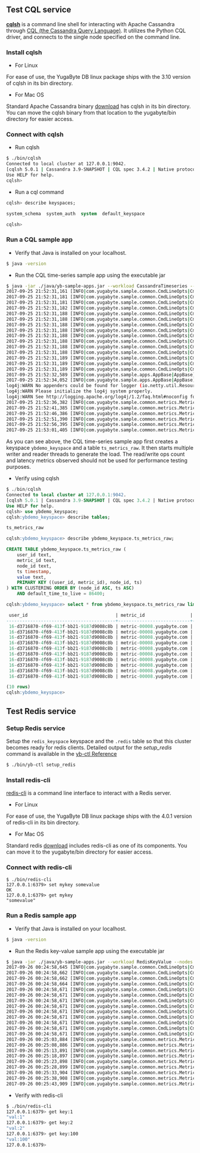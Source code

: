 ## Test CQL service

[**cqlsh**](http://cassandra.apache.org/doc/latest/tools/cqlsh.html) is a command line shell for interacting with Apache Cassandra through [CQL (the Cassandra Query Language)](http://cassandra.apache.org/doc/latest/cql/index.html). It utilizes the Python CQL driver, and connects to the single node specified on the command line.

### Install cqlsh

- For Linux

For ease of use, the YugaByte DB linux package ships with the 3.10 version of cqlsh in its bin directory.

- For Mac OS

Standard Apache Cassandra binary [download](http://cassandra.apache.org/doc/latest/getting_started/installing.html) has cqlsh in its bin directory. You can move the cqlsh binary from that location to the yugabyte/bin directory for easier access.

### Connect with cqlsh

- Run cqlsh

```sh
$ ./bin/cqlsh
Connected to local cluster at 127.0.0.1:9042.
[cqlsh 5.0.1 | Cassandra 3.9-SNAPSHOT | CQL spec 3.4.2 | Native protocol v4]
Use HELP for help.
cqlsh> 
```

- Run a cql command

```sql
cqlsh> describe keyspaces;

system_schema  system_auth  system  default_keyspace

cqlsh> 
```

### Run a CQL sample app

- Verify that Java is installed on your localhost.

```sh
$ java -version
```

- Run the CQL time-series sample app using the executable jar

```sh
$ java -jar ./java/yb-sample-apps.jar --workload CassandraTimeseries --nodes 127.0.0.1:9042,127.0.0.2:9042,127.0.0.3:9042
2017-09-25 21:52:31,161 [INFO|com.yugabyte.sample.common.CmdLineOpts|CmdLineOpts] Using a randomly generated UUID : 8718b716-6ddd-4d2a-9552-adae9564b75c
2017-09-25 21:52:31,181 [INFO|com.yugabyte.sample.common.CmdLineOpts|CmdLineOpts] App: CassandraTimeseries
2017-09-25 21:52:31,181 [INFO|com.yugabyte.sample.common.CmdLineOpts|CmdLineOpts] Adding node: 127.0.0.1:9042
2017-09-25 21:52:31,182 [INFO|com.yugabyte.sample.common.CmdLineOpts|CmdLineOpts] Adding node: 127.0.0.2:9042
2017-09-25 21:52:31,188 [INFO|com.yugabyte.sample.common.CmdLineOpts|CmdLineOpts] Adding node: 127.0.0.3:9042
2017-09-25 21:52:31,188 [INFO|com.yugabyte.sample.common.CmdLineOpts|CmdLineOpts] Num reader threads: 1, num writer threads: 16
2017-09-25 21:52:31,188 [INFO|com.yugabyte.sample.common.CmdLineOpts|CmdLineOpts] Num unique keys to insert: 0
2017-09-25 21:52:31,188 [INFO|com.yugabyte.sample.common.CmdLineOpts|CmdLineOpts] Num keys to update: -1
2017-09-25 21:52:31,188 [INFO|com.yugabyte.sample.common.CmdLineOpts|CmdLineOpts] Num keys to read: -1
2017-09-25 21:52:31,188 [INFO|com.yugabyte.sample.common.CmdLineOpts|CmdLineOpts] Value size: 100
2017-09-25 21:52:31,188 [INFO|com.yugabyte.sample.common.CmdLineOpts|CmdLineOpts] Restrict values to ASCII strings: false
2017-09-25 21:52:31,188 [INFO|com.yugabyte.sample.common.CmdLineOpts|CmdLineOpts] Perform sanity check at end of app run: false
2017-09-25 21:52:31,189 [INFO|com.yugabyte.sample.common.CmdLineOpts|CmdLineOpts] Table TTL (secs): 86400
2017-09-25 21:52:31,189 [INFO|com.yugabyte.sample.common.CmdLineOpts|CmdLineOpts] Local reads: false
2017-09-25 21:52:31,189 [INFO|com.yugabyte.sample.common.CmdLineOpts|CmdLineOpts] Read only load: false
2017-09-25 21:52:32,589 [INFO|com.yugabyte.sample.apps.AppBase|AppBase] Dropped Cassandra table ts_metrics_raw using query: [DROP TABLE IF EXISTS ts_metrics_raw;]
2017-09-25 21:52:34,052 [INFO|com.yugabyte.sample.apps.AppBase|AppBase] Created a Cassandra table using query: [CREATE TABLE IF NOT EXISTS ts_metrics_raw (  user_id varchar, metric_id varchar, node_id varchar, ts timestamp, value varchar, primary key ((user_id, metric_id), node_id, ts)) WITH default_time_to_live = 86400;]
log4j:WARN No appenders could be found for logger (io.netty.util.ResourceLeakDetector).
log4j:WARN Please initialize the log4j system properly.
log4j:WARN See http://logging.apache.org/log4j/1.2/faq.html#noconfig for more info.
2017-09-25 21:52:36,382 [INFO|com.yugabyte.sample.common.metrics.MetricsTracker|MetricsTracker] Read: 0.00 ops/sec (0.00 ms/op), 0 total ops  |  Write: 291.74 ops/sec (111.89 ms/op), 1467 total ops  |  Uptime: 5193 ms | Verification: ON | 
2017-09-25 21:52:41,385 [INFO|com.yugabyte.sample.common.metrics.MetricsTracker|MetricsTracker] Read: 13.57 ops/sec (97.72 ms/op), 68 total ops  |  Write: 1332.13 ops/sec (85.45 ms/op), 8131 total ops  |  Uptime: 10196 ms | Verification: ON | 
2017-09-25 21:52:46,386 [INFO|com.yugabyte.sample.common.metrics.MetricsTracker|MetricsTracker] Read: 31.39 ops/sec (31.83 ms/op), 225 total ops  |  Write: 1825.45 ops/sec (58.61 ms/op), 17260 total ops  |  Uptime: 15197 ms | Verification: ON | 
2017-09-25 21:52:51,390 [INFO|com.yugabyte.sample.common.metrics.MetricsTracker|MetricsTracker] Read: 43.97 ops/sec (22.80 ms/op), 445 total ops  |  Write: 1845.58 ops/sec (61.03 ms/op), 26495 total ops  |  Uptime: 20201 ms | Verification: ON | 
2017-09-25 21:52:56,395 [INFO|com.yugabyte.sample.common.metrics.MetricsTracker|MetricsTracker] Read: 69.53 ops/sec (14.39 ms/op), 793 total ops  |  Write: 1983.04 ops/sec (56.99 ms/op), 36420 total ops  |  Uptime: 25206 ms | Verification: ON | 
2017-09-25 21:53:01,405 [INFO|com.yugabyte.sample.common.metrics.MetricsTracker|MetricsTracker] Read: 62.96 ops/sec (15.86 ms/op), 1108 total ops  |  Write: 1947.12 ops/sec (57.78 ms/op), 46176 total ops  |  Uptime: 30216 ms | Verification: ON | 
```

As you can see above, the CQL time-series sample app first creates a keyspace `ybdemo_keyspace` and a table `ts_metrics_raw`. It then starts multiple writer and reader threads to generate the load. The read/write ops count and latency metrics observed should not be used for performance testing purposes.

- Verify using cqlsh

```sql
$ ./bin/cqlsh
Connected to local cluster at 127.0.0.1:9042.
[cqlsh 5.0.1 | Cassandra 3.9-SNAPSHOT | CQL spec 3.4.2 | Native protocol v4]
Use HELP for help.
cqlsh> use ybdemo_keyspace;
cqlsh:ybdemo_keyspace> describe tables;

ts_metrics_raw

cqlsh:ybdemo_keyspace> describe ybdemo_keyspace.ts_metrics_raw;

CREATE TABLE ybdemo_keyspace.ts_metrics_raw (
    user_id text,
    metric_id text,
    node_id text,
    ts timestamp,
    value text,
    PRIMARY KEY ((user_id, metric_id), node_id, ts)
) WITH CLUSTERING ORDER BY (node_id ASC, ts ASC)
    AND default_time_to_live = 86400;

cqlsh:ybdemo_keyspace> select * from ybdemo_keyspace.ts_metrics_raw limit 10;

 user_id                                 | metric_id                 | node_id    | ts                              | value
-----------------------------------------+---------------------------+------------+---------------------------------+--------------------------
 16-d3716870-4f69-413f-bb21-9187d9008c8b | metric-00008.yugabyte.com | node-00000 | 2017-10-16 22:27:38.000000+0000 | 1508192858000[B@486a3f81
 16-d3716870-4f69-413f-bb21-9187d9008c8b | metric-00008.yugabyte.com | node-00000 | 2017-10-16 22:27:39.000000+0000 |  1508192859000[B@ce264eb
 16-d3716870-4f69-413f-bb21-9187d9008c8b | metric-00008.yugabyte.com | node-00000 | 2017-10-16 22:27:40.000000+0000 | 1508192860000[B@13037655
 16-d3716870-4f69-413f-bb21-9187d9008c8b | metric-00008.yugabyte.com | node-00000 | 2017-10-16 22:27:41.000000+0000 | 1508192861000[B@53078d21
 16-d3716870-4f69-413f-bb21-9187d9008c8b | metric-00008.yugabyte.com | node-00000 | 2017-10-16 22:27:42.000000+0000 | 1508192862000[B@2361e598
 16-d3716870-4f69-413f-bb21-9187d9008c8b | metric-00008.yugabyte.com | node-00000 | 2017-10-16 22:27:43.000000+0000 | 1508192863000[B@6af39865
 16-d3716870-4f69-413f-bb21-9187d9008c8b | metric-00008.yugabyte.com | node-00000 | 2017-10-16 22:27:44.000000+0000 | 1508192864000[B@7533ebbe
 16-d3716870-4f69-413f-bb21-9187d9008c8b | metric-00008.yugabyte.com | node-00005 | 2017-10-16 22:27:45.000000+0000 | 1508192865000[B@48ad18ee
 16-d3716870-4f69-413f-bb21-9187d9008c8b | metric-00008.yugabyte.com | node-00005 | 2017-10-16 22:27:46.000000+0000 | 1508192866000[B@17780377
 16-d3716870-4f69-413f-bb21-9187d9008c8b | metric-00008.yugabyte.com | node-00005 | 2017-10-16 22:27:47.000000+0000 | 1508192867000[B@64bd6f43

(10 rows)
cqlsh:ybdemo_keyspace>

```

## Test Redis service 

### Setup Redis service

Setup the `redis_keyspace` keyspace and the `.redis` table so that this cluster becomes ready for redis clients. Detailed output for the *setup_redis* command is available in the [yb-ctl Reference](/admin/yb-ctl/#setup-redis)

```sh
$ ./bin/yb-ctl setup_redis
```

### Install redis-cli

[redis-cli](https://redis.io/topics/rediscli) is a command line interface to interact with a Redis server. 

- For Linux

For ease of use, the YugaByte DB linux package ships with the 4.0.1 version of redis-cli in its bin directory.

- For Mac OS

Standard redis [download](https://redis.io/download) includes redis-cli as one of its components. You can move it to the yugabyte/bin directory for easier access.

### Connect with redis-cli

```
$ ./bin/redis-cli
127.0.0.1:6379> set mykey somevalue
OK
127.0.0.1:6379> get mykey
"somevalue"
```

### Run a Redis sample app

- Verify that Java is installed on your localhost.

```sh
$ java -version
```

- Run the Redis key-value sample app using the executable jar

```sh
$ java -jar ./java/yb-sample-apps.jar --workload RedisKeyValue --nodes localhost:6379 --nouuid
2017-09-26 00:24:58,645 [INFO|com.yugabyte.sample.common.CmdLineOpts|CmdLineOpts] Using NO UUID
2017-09-26 00:24:58,662 [INFO|com.yugabyte.sample.common.CmdLineOpts|CmdLineOpts] App: RedisKeyValue
2017-09-26 00:24:58,662 [INFO|com.yugabyte.sample.common.CmdLineOpts|CmdLineOpts] Adding node: localhost:6379
2017-09-26 00:24:58,664 [INFO|com.yugabyte.sample.common.CmdLineOpts|CmdLineOpts] Num reader threads: 32, num writer threads: 2
2017-09-26 00:24:58,671 [INFO|com.yugabyte.sample.common.CmdLineOpts|CmdLineOpts] Num unique keys to insert: 1000000
2017-09-26 00:24:58,671 [INFO|com.yugabyte.sample.common.CmdLineOpts|CmdLineOpts] Num keys to update: -1000001
2017-09-26 00:24:58,671 [INFO|com.yugabyte.sample.common.CmdLineOpts|CmdLineOpts] Num keys to read: -1
2017-09-26 00:24:58,671 [INFO|com.yugabyte.sample.common.CmdLineOpts|CmdLineOpts] Value size: 0
2017-09-26 00:24:58,671 [INFO|com.yugabyte.sample.common.CmdLineOpts|CmdLineOpts] Restrict values to ASCII strings: false
2017-09-26 00:24:58,671 [INFO|com.yugabyte.sample.common.CmdLineOpts|CmdLineOpts] Perform sanity check at end of app run: false
2017-09-26 00:24:58,671 [INFO|com.yugabyte.sample.common.CmdLineOpts|CmdLineOpts] Table TTL (secs): -1
2017-09-26 00:24:58,671 [INFO|com.yugabyte.sample.common.CmdLineOpts|CmdLineOpts] Local reads: false
2017-09-26 00:24:58,671 [INFO|com.yugabyte.sample.common.CmdLineOpts|CmdLineOpts] Read only load: false
2017-09-26 00:25:03,884 [INFO|com.yugabyte.sample.common.metrics.MetricsTracker|MetricsTracker] Read: 697.86 ops/sec (7.20 ms/op), 3492 total ops  |  Write: 70.45 ops/sec (28.34 ms/op), 363 total ops  |  Uptime: 5211 ms | 
2017-09-26 00:25:08,886 [INFO|com.yugabyte.sample.common.metrics.MetricsTracker|MetricsTracker] Read: 5104.97 ops/sec (6.09 ms/op), 30075 total ops  |  Write: 300.28 ops/sec (6.66 ms/op), 1882 total ops  |  Uptime: 10213 ms | 
2017-09-26 00:25:13,891 [INFO|com.yugabyte.sample.common.metrics.MetricsTracker|MetricsTracker] Read: 5479.23 ops/sec (5.84 ms/op), 57497 total ops  |  Write: 309.30 ops/sec (6.46 ms/op), 3430 total ops  |  Uptime: 15218 ms | 
2017-09-26 00:25:18,897 [INFO|com.yugabyte.sample.common.metrics.MetricsTracker|MetricsTracker] Read: 5490.49 ops/sec (5.83 ms/op), 84985 total ops  |  Write: 295.02 ops/sec (6.78 ms/op), 4907 total ops  |  Uptime: 20224 ms | 
2017-09-26 00:25:23,898 [INFO|com.yugabyte.sample.common.metrics.MetricsTracker|MetricsTracker] Read: 5318.47 ops/sec (6.02 ms/op), 111583 total ops  |  Write: 284.14 ops/sec (7.04 ms/op), 6328 total ops  |  Uptime: 25225 ms | 
2017-09-26 00:25:28,899 [INFO|com.yugabyte.sample.common.metrics.MetricsTracker|MetricsTracker] Read: 5103.60 ops/sec (6.27 ms/op), 137105 total ops  |  Write: 274.16 ops/sec (7.29 ms/op), 7699 total ops  |  Uptime: 30226 ms | 
2017-09-26 00:25:33,904 [INFO|com.yugabyte.sample.common.metrics.MetricsTracker|MetricsTracker] Read: 5586.69 ops/sec (5.73 ms/op), 165065 total ops  |  Write: 297.92 ops/sec (6.72 ms/op), 9190 total ops  |  Uptime: 35231 ms | 
2017-09-26 00:25:38,908 [INFO|com.yugabyte.sample.common.metrics.MetricsTracker|MetricsTracker] Read: 5419.40 ops/sec (5.90 ms/op), 192184 total ops  |  Write: 295.16 ops/sec (6.78 ms/op), 10667 total ops  |  Uptime: 40235 ms | 
2017-09-26 00:25:43,909 [INFO|com.yugabyte.sample.common.metrics.MetricsTracker|MetricsTracker] Read: 5288.26 ops/sec (6.05 ms/op), 218632 total ops  |  Write: 286.12 ops/sec (6.98 ms/op), 12098 total ops  |  Uptime: 45236 ms |
```

- Verify with redis-cli

```sh
$ ./bin/redis-cli
127.0.0.1:6379> get key:1  
"val:1"  
127.0.0.1:6379> get key:2  
"val:2"  
127.0.0.1:6379> get key:100  
"val:100"  
127.0.0.1:6379>   
```
